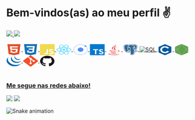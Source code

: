 # Bem-vindos(as) ao  meu perfil ✌
<div>
  <a href="https://github.com/Rafaela-Wolf">
  <img height="180em" src="https://github-readme-stats.vercel.app/api?username=Rafaela-Wolf&show_icons=true&theme=tokyonight&include_all_commits=true&count_private=true"/>
  <img height="180em" src="https://github-readme-stats.vercel.app/api/top-langs/?username=Rafaela-Wolf&layout=compact&langs_count=6&theme=tokyonight"/>
</div>
<div style="display: inline_block"><br>
  <img align="center" alt="HTML" height="30" width="40" src="https://raw.githubusercontent.com/devicons/devicon/master/icons/html5/html5-plain.svg"> 
  <img align="center" alt="CSS" height="30" width="40" src="https://raw.githubusercontent.com/devicons/devicon/master/icons/css3/css3-plain.svg"> 
  <img align="center" alt="Js" height="30" width="40" src="https://raw.githubusercontent.com/devicons/devicon/master/icons/javascript/javascript-plain.svg"> 
  <img align="center" alt="React.js" height="30" width="40" src="https://raw.githubusercontent.com/devicons/devicon/master/icons/react/react-original.svg"> 
  <img align="center" alt="Ionic" height="30" width="40" src="https://raw.githubusercontent.com/devicons/devicon/master/icons/ionic/ionic-original.svg"> 
  <img align="center" alt="TypeScript" height="30" width="40" src="https://raw.githubusercontent.com/devicons/devicon/master/icons/typescript/typescript-plain.svg"> 
  <img align="center" alt="Java" height="30" width="40" src="https://raw.githubusercontent.com/devicons/devicon/master/icons/java/java-plain.svg"> 
  <img align="center" alt="PostgreSQL" height="30" width="40" src="https://raw.githubusercontent.com/devicons/devicon/master/icons/postgresql/postgresql-plain.svg"> 
  <img align="center" alt="SQL" height="30" width="40" src="https://cdn.jsdelivr.net/gh/devicons/devicon@latest/icons/azuresqldatabase/azuresqldatabase-original.svg"> 
  <img align="center" alt="C" height="30" width="40" src="https://raw.githubusercontent.com/devicons/devicon/master/icons/c/c-plain.svg"> 
  <img align="center" alt="Node.js" height="30" width="40" src="https://raw.githubusercontent.com/devicons/devicon/master/icons/nodejs/nodejs-plain.svg"> 
  <img align="center" alt="jQuery" height="30" width="40" src="https://raw.githubusercontent.com/devicons/devicon/master/icons/jquery/jquery-plain.svg"> 
  <img align="center" alt="Git" height="30" width="40" src="https://raw.githubusercontent.com/devicons/devicon/master/icons/git/git-plain.svg"> 
  <img align="center" alt="GitHub" height="30" width="40" src="https://raw.githubusercontent.com/devicons/devicon/master/icons/github/github-original.svg"> 
</div>
 
 <br>
 
  ### Me segue nas redes abaixo!
 
<div> 
  <a href="https://www.instagram.com/rafaawolf/" target="_blank"><img src="https://img.shields.io/badge/-Instagram-%23E4405F?style=for-the-badge&logo=instagram&logoColor=white" target="_blank"></a>
  <a href="https://www.linkedin.com/in/rafaelawolf/" target="_blank"><img src="https://img.shields.io/badge/-LinkedIn-%230077B5?style=for-the-badge&logo=linkedin&logoColor=white" target="_blank"></a> 
  
  ![Snake animation](https://github.com/devemdobro/devemdobro/blob/output/github-contribution-grid-snake.svg)
  
</div>
